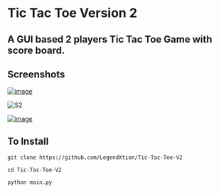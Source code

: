 # Tic Tac Toe Version 2
## A GUI based 2 players Tic Tac Toe Game with score board.

## Screenshots
<a href="https://imgbb.com/"><img src="https://i.ibb.co/Z1FdDnR/image.png" alt="image" border="0"></a>
<br>
<p></p>
<img src="https://i.ibb.co/sqP6z0H/image.png" alt="S2"></img>
<br>
<p></p>
<a href="https://imgbb.com/"><img src="https://i.ibb.co/sC3bXZP/image.png" alt="image" border="0"></a>
<br>

## To Install
```
git clone https://github.com/LegendXtion/Tic-Tac-Toe-V2
```
```
cd Tic-Tac-Toe-V2
```
```
python main.py
```
